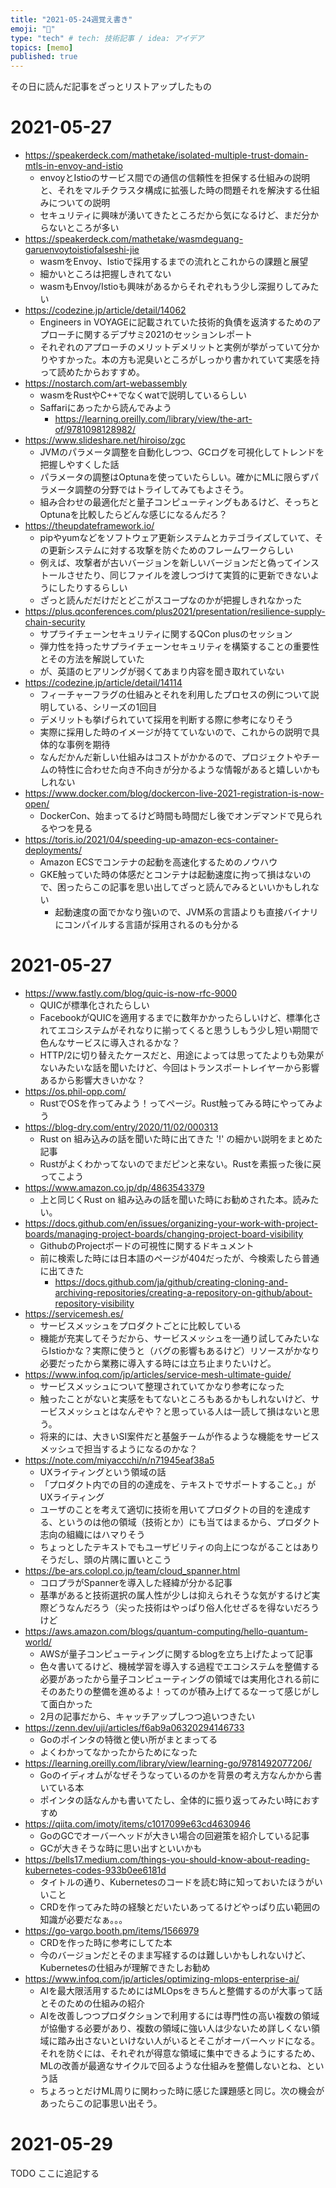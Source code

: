 ```yaml
---
title: "2021-05-24週覚え書き"
emoji: "📌"
type: "tech" # tech: 技術記事 / idea: アイデア
topics: [memo]
published: true
---
```


その日に読んだ記事をざっとリストアップしたもの

# 2021-05-27

* https://speakerdeck.com/mathetake/isolated-multiple-trust-domain-mtls-in-envoy-and-istio
  * envoyとIstioのサービス間での通信の信頼性を担保する仕組みの説明と、それをマルチクラスタ構成に拡張した時の問題それを解決する仕組みについての説明
  * セキュリティに興味が湧いてきたところだから気になるけど、まだ分からないところが多い
* https://speakerdeck.com/mathetake/wasmdeguang-garuenvoytoistiofalseshi-jie
  * wasmをEnvoy、Istioで採用するまでの流れとこれからの課題と展望
  * 細かいところは把握しきれてない
  * wasmもEnvoy/Istioも興味があるからそれぞれもう少し深掘りしてみたい
* https://codezine.jp/article/detail/14062
  * Engineers in VOYAGEに記載されていた技術的負債を返済するためのアプローチに関するデブサミ2021のセッションレポート
  * それぞれのアプローチのメリットデメリットと実例が挙がっていて分かりやすかった。本の方も泥臭いところがしっかり書かれていて実感を持って読めたからおすすめ。
* https://nostarch.com/art-webassembly
  * wasmをRustやC++でなくwatで説明しているらしい
  * Saffariにあったから読んでみよう
    * https://learning.oreilly.com/library/view/the-art-of/9781098128982/
* https://www.slideshare.net/hiroiso/zgc
  * JVMのパラメータ調整を自動化しつつ、GCログを可視化してトレンドを把握しやすくした話
  * パラメータの調整はOptunaを使っていたらしい。確かにMLに限らずパラメータ調整の分野ではトライしてみてもよさそう。
  * 組み合わせの最適化だと量子コンピューティングもあるけど、そっちとOptunaを比較したらどんな感じになるんだろ？
* https://theupdateframework.io/
  * pipやyumなどをソフトウェア更新システムとカテゴライズしていて、その更新システムに対する攻撃を防ぐためのフレームワークらしい
  * 例えば、攻撃者が古いバージョンを新しいバージョンだと偽ってインストールさせたり、同じファイルを渡しつづけて実質的に更新できないようにしたりするらしい
  * ざっと読んだだけだとどこがスコープなのかが把握しきれなかった
* https://plus.qconferences.com/plus2021/presentation/resilience-supply-chain-security
  * サプライチェーンセキュリティに関するQCon plusのセッション
  * 弾力性を持ったサプライチェーンセキュリティを構築することの重要性とその方法を解説していた
  * が、英語のヒアリングが弱くてあまり内容を聞き取れていない
* https://codezine.jp/article/detail/14114
  * フィーチャーフラグの仕組みとそれを利用したプロセスの例について説明している、シリーズの1回目
  * デメリットも挙げられていて採用を判断する際に参考になりそう
  * 実際に採用した時のイメージが持てていないので、これからの説明で具体的な事例を期待
  * なんだかんだ新しい仕組みはコストがかかるので、プロジェクトやチームの特性に合わせた向き不向きが分かるような情報があると嬉しいかもしれない
* https://www.docker.com/blog/dockercon-live-2021-registration-is-now-open/
  * DockerCon、始まってるけど時間も時間だし後でオンデマンドで見られるやつを見る
* https://toris.io/2021/04/speeding-up-amazon-ecs-container-deployments/
  * Amazon ECSでコンテナの起動を高速化するためのノウハウ
  * GKE触っていた時の体感だとコンテナは起動速度に拘って損はないので、困ったらこの記事を思い出してざっと読んでみるといいかもしれない
    * 起動速度の面でかなり強いので、JVM系の言語よりも直接バイナリにコンパイルする言語が採用されるのも分かる

# 2021-05-27

* https://www.fastly.com/blog/quic-is-now-rfc-9000
  * QUICが標準化されたらしい
  * FacebookがQUICを適用するまでに数年かかったらしいけど、標準化されてエコシステムがそれなりに揃ってくると思うしもう少し短い期間で色んなサービスに導入されるかな？
  * HTTP/2に切り替えたケースだと、用途によっては思ってたよりも効果がないみたいな話を聞いたけど、今回はトランスポートレイヤーから影響あるから影響大きいかな？
* https://os.phil-opp.com/
  * RustでOSを作ってみよう！ってページ。Rust触ってみる時にやってみよう
* https://blog-dry.com/entry/2020/11/02/000313
  * Rust on 組み込みの話を聞いた時に出てきた '!' の細かい説明をまとめた記事
  * Rustがよくわかってないのでまだピンと来ない。Rustを素振った後に戻ってこよう
* https://www.amazon.co.jp/dp/4863543379
  * 上と同じくRust on 組み込みの話を聞いた時にお勧めされた本。読みたい。
* https://docs.github.com/en/issues/organizing-your-work-with-project-boards/managing-project-boards/changing-project-board-visibility
  * GithubのProjectボードの可視性に関するドキュメント
  * 前に検索した時には日本語のページが404だったが、今検索したら普通に出てきた
    * https://docs.github.com/ja/github/creating-cloning-and-archiving-repositories/creating-a-repository-on-github/about-repository-visibility
* https://servicemesh.es/
  * サービスメッシュをプロダクトごとに比較している
  * 機能が充実してそうだから、サービスメッシュを一通り試してみたいならIstioかな？実際に使うと（バグの影響もあるけど）リソースがかなり必要だったから業務に導入する時には立ち止まりたいけど。
* https://www.infoq.com/jp/articles/service-mesh-ultimate-guide/
  * サービスメッシュについて整理されていてかなり参考になった
  * 触ったことがないと実感をもてないところもあるかもしれないけど、サービスメッシュとはなんぞや？と思っている人は一読して損はないと思う。
  * 将来的には、大きいSI案件だと基盤チームが作るような機能をサービスメッシュで担当するようになるのかな？
* https://note.com/miyaccchi/n/n71945eaf38a5
  * UXライティングという領域の話
  * 「プロダクト内での目的の達成を、テキストでサポートすること。」がUXライティング
  * ユーザのことを考えて適切に技術を用いてプロダクトの目的を達成する、というのは他の領域（技術とか）にも当てはまるから、プロダクト志向の組織にはハマりそう
  * ちょっとしたテキストでもユーザビリティの向上につながることはありそうだし、頭の片隅に置いとこう
* https://be-ars.colopl.co.jp/team/cloud_spanner.html
  * コロプラがSpannerを導入した経緯が分かる記事
  * 基準があると技術選択の属人性が少しは抑えられそうな気がするけど実際どうなんだろう（尖った技術はやっぱり俗人化せざるを得ないだろうけど
* https://aws.amazon.com/blogs/quantum-computing/hello-quantum-world/
  * AWSが量子コンピューティングに関するblogを立ち上げたよって記事
  * 色々書いてるけど、機械学習を導入する過程でエコシステムを整備する必要があったから量子コンピューティングの領域では実用化される前にそのあたりの整備を進めるよ！ってのが積み上げてるなーって感じがして面白かった
  * 2月の記事だから、キャッチアップしつつ追いつきたい
* https://zenn.dev/uji/articles/f6ab9a06320294146733
  * Goのポインタの特徴と使い所がまとまってる
  * よくわかってなかったからためになった
* https://learning.oreilly.com/library/view/learning-go/9781492077206/
  * Goのイディオムがなぜそうなっているのかを背景の考え方なんかから書いている本
  * ポインタの話なんかも書いてたし、全体的に振り返ってみたい時におすすめ
* https://qiita.com/imoty/items/c1017099e63cd4630946
  * GoのGCでオーバーヘッドが大きい場合の回避策を紹介している記事
  * GCが大きそうな時に思い出すといいかも
* https://bells17.medium.com/things-you-should-know-about-reading-kubernetes-codes-933b0ee6181d
  * タイトルの通り、Kubernetesのコードを読む時に知っておいたほうがいいこと
  * CRDを作ってみた時の経験とだいたいあってるけどやっぱり広い範囲の知識が必要だなぁ。。。
* https://go-vargo.booth.pm/items/1566979
  * CRDを作った時に参考にしてた本
  * 今のバージョンだとそのまま写経するのは難しいかもしれないけど、Kubernetesの仕組みが理解できたしお勧め
* https://www.infoq.com/jp/articles/optimizing-mlops-enterprise-ai/
  * AIを最大限活用するためにはMLOpsをきちんと整備するのが大事って話とそのための仕組みの紹介
  * AIを改善しつつプロダクションで利用するには専門性の高い複数の領域が協働する必要があり、複数の領域に強い人は少ないため詳しくない領域に踏み出さないといけない人がいるとそこがオーバーヘッドになる。それを防ぐには、それぞれが得意な領域に集中できるようにするため、MLの改善が最適なサイクルで回るような仕組みを整備しないとね、という話
  * ちょろっとだけML周りに関わった時に感じた課題感と同じ。次の機会があったらこの記事思い出そう。

# 2021-05-29

TODO ここに追記する
